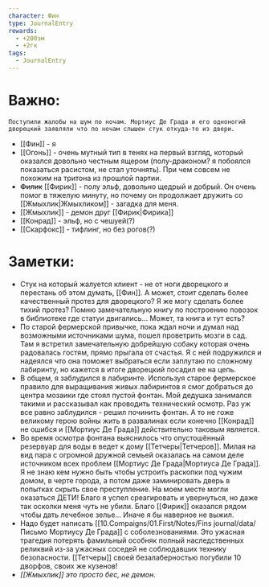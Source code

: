 ```yaml
---
character: Фин
type: JournalEntry
rewards:
  - +200зм
  - +2гк
tags:
  - JournalEntry
---
```

# Важно:
```
Поступили жалобы на шум по ночам. Мортиус Де Града и его одноногий дворецкий заявляли что по ночам слышен стук откуда-то из двери.
```
- [[Фин]] - я
- [[Огонь]] - очень мутный тип в тенях на первый взгляд, который оказался довольно честным ящером (полу-драконом? я побоялся показаться расистом, не стал уточнять). При чем совсем не похожим на тритона из прошлой партии.
- ~~Филик~~ [[Фирик]] - полу эльф, довольно щедрый и добрый. Он очень помог в тяжелую минуту, но почему он продолжает дружить со [[Жмыхлик|Жмыхликом]] - загадка для меня.
- [[Жмыхлик]] - демон друг [[Фирик|Фирика]]
- [[Конрад]] - эльф, но с чешуей(?)
- [[Скарфокс]] - тифлинг, но без рогов(?)

# Заметки:
- Стук на который жалуется клиент - не от ноги дворецкого и перестань об этом думать, [[Фин]]. А может, стоит сделать более качественный протез для дворецкого? Я же могу сделать более тихий протез? Помню замечательную книгу по построению повозок в библиотеке где статуи двигались... Может, та книга и тут есть?
- По старой фермерской привычке, пока ждал ночи и думал над возможными источниками шума, пошел проветрить мозги в сад. Там я встретил замечательную добрейшую собаку которая очень радовалась гостям, прямо прыгала от счастья. Я с ней подружился и надеялся что она поможет выбраться если заплутаю по сложному лабиринту, но кажется в итоге дворецкий посадил ее на цепь. 
- В общем, я заблудился в лабиринте. Используя старое фермерское правило для выращивания живых лабиринтов я смог добраться до центра мозаики где стоял пустой фонтан. Мой дедушка занимался такими и рассказывал как проводить технический осмотр. Раз уж все равно заблудился - решил починить фонтан. А то не гоже великому герою войны жить в развалинах если конечно [[Конрад]] не ошибся и [[Мортиус Де Града]] действительно таковым является.
- Во время осмотра фонтана выяснилось что опустошённый резервуар для воды в ведет к дому [[Тетчеры|Тетчеров]]. Милая на вид пара с огромной дружной семьей оказалась на самом деле источником всех проблем [[Мортиус Де Града|Мортиуса Де Града]]. Я не знаю кем нужно быть чтобы устроить раскопки под чужим домом, в черте города, а потом даже заминировать дверь в попытках скрыть свое преступление. На моем месте могли оказаться ДЕТИ! Благо я успел среагировать и увернуться, но даже так осколки меня чуть не убили. Благо [[Фирик]] оказался рядом чтобы дать лечебное зелье... Иначе я бы наверное не выжил.
- Надо будет написать [[10.Compaigns/01.First/Notes/Fins journal/data/Письмо Мортиусу Де Града]] с соболезнованиями. Это ужасная трагедия потерять фамильный особняк полный наследственных реликвий из-за ужасных соседей не соблюдавших технику безопасности. [[Тетчеры]] своей безалаберностью погубили 10 дворфов, своих же кузенов!
- _[[Жмыхлик]] это просто бес, не демон._